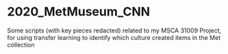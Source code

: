 # 2020_MetMuseum_CNN
Some scripts (with key pieces redacted) related to my MSCA 31009 Project, for using transfer learning to identify which culture created items in the Met collection
